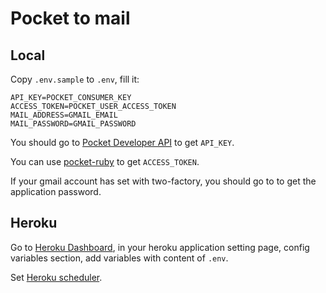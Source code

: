 # Pocket to mail

## Local

Copy `.env.sample` to `.env`, fill it:

```shell
API_KEY=POCKET_CONSUMER_KEY
ACCESS_TOKEN=POCKET_USER_ACCESS_TOKEN
MAIL_ADDRESS=GMAIL_EMAIL
MAIL_PASSWORD=GMAIL_PASSWORD
```

You should go to [Pocket Developer API](https://getpocket.com/developer/apps/new) to get `API_KEY`.

You can use [pocket-ruby](https://github.com/turadg/pocket-ruby) to get `ACCESS_TOKEN`.

If your gmail account has set with two-factory, you should go to [](https://security.google.com/settings/security/apppasswords) to get the application password.

## Heroku

Go to [Heroku Dashboard](https://dashboard-preview.heroku.com/apps), in your heroku application setting page, config variables section, add variables with content of `.env`.

Set [Heroku scheduler](https://devcenter.heroku.com/articles/scheduler).
